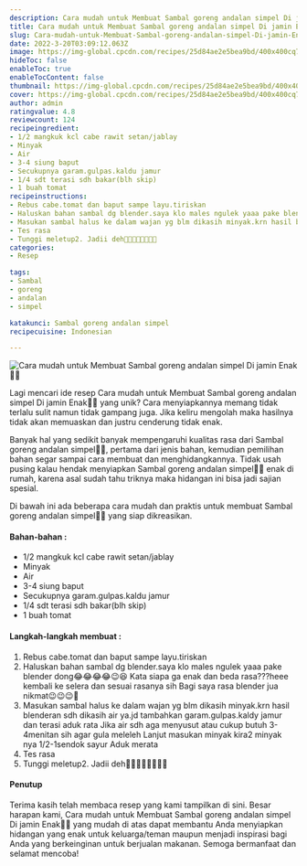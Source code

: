 ```yaml
---
description: Cara mudah untuk Membuat Sambal goreng andalan simpel Di jamin Enak"
title: Cara mudah untuk Membuat Sambal goreng andalan simpel Di jamin Enak
slug: Cara-mudah-untuk-Membuat-Sambal-goreng-andalan-simpel-Di-jamin-Enak
date: 2022-3-20T03:09:12.063Z
image: https://img-global.cpcdn.com/recipes/25d84ae2e5bea9bd/400x400cq70/photo.jpg
hideToc: false
enableToc: true
enableTocContent: false
thumbnail: https://img-global.cpcdn.com/recipes/25d84ae2e5bea9bd/400x400cq70/photo.jpg
cover: https://img-global.cpcdn.com/recipes/25d84ae2e5bea9bd/400x400cq70/photo.jpg
author: admin
ratingvalue: 4.8
reviewcount: 124
recipeingredient:
- 1/2 mangkuk kcl cabe rawit setan/jablay
- Minyak
- Air
- 3-4 siung baput
- Secukupnya garam.gulpas.kaldu jamur
- 1/4 sdt terasi sdh bakar(blh skip)
- 1 buah tomat
recipeinstructions:
- Rebus cabe.tomat dan baput sampe layu.tiriskan
- Haluskan bahan sambal dg blender.saya klo males ngulek yaaa pake blender dong😂😂😂😂😉😆 Kata siapa ga enak dan beda rasa???heee kembali ke selera dan sesuai rasanya sih Bagi saya rasa blender jua nikmat😉😉😉🤭
- Masukan sambal halus ke dalam wajan yg blm dikasih minyak.krn hasil blenderan sdh dikasih air ya.jd tambahkan garam.gulpas.kaldy jamur dan terasi aduk rata Jika air sdh aga menyusut atau cukup butuh 3-4menitan sih agar gula meleleh Lanjut masukan minyak kira2 minyak nya 1/2-1sendok sayur Aduk merata
- Tes rasa
- Tunggi meletup2. Jadii deh🤗🤗🤗🤗🤗😉🤤🤭
categories:
- Resep

tags:
- Sambal
- goreng
- andalan
- simpel

katakunci: Sambal goreng andalan simpel
recipecuisine: Indonesian

---
```


![Cara mudah untuk Membuat Sambal goreng andalan simpel Di jamin Enak👩‍🍳](https://img-global.cpcdn.com/recipes/25d84ae2e5bea9bd/400x400cq70/photo.jpg)

Lagi mencari ide resep Cara mudah untuk Membuat Sambal goreng andalan simpel Di jamin Enak👩‍🍳 yang unik? Cara menyiapkannya memang tidak terlalu sulit namun tidak gampang juga. Jika keliru mengolah maka hasilnya tidak akan memuaskan dan justru cenderung tidak enak.

Banyak hal yang sedikit banyak mempengaruhi kualitas rasa dari Sambal goreng andalan simpel👩‍🍳, pertama dari jenis bahan, kemudian pemilihan bahan segar sampai cara membuat dan menghidangkannya. Tidak usah pusing kalau hendak menyiapkan Sambal goreng andalan simpel👩‍🍳 enak di rumah, karena asal sudah tahu triknya maka hidangan ini bisa jadi sajian spesial.

Di bawah ini ada beberapa cara mudah dan praktis untuk membuat Sambal goreng andalan simpel👩‍🍳 yang siap dikreasikan.

<!--inarticleads1-->

#### Bahan-bahan :

- 1/2 mangkuk kcl cabe rawit setan/jablay
- Minyak
- Air
- 3-4 siung baput
- Secukupnya garam.gulpas.kaldu jamur
- 1/4 sdt terasi sdh bakar(blh skip)
- 1 buah tomat

<!--inarticleads2-->

#### Langkah-langkah membuat :

1. Rebus cabe.tomat dan baput sampe layu.tiriskan
1. Haluskan bahan sambal dg blender.saya klo males ngulek yaaa pake blender dong😂😂😂😂😉😆 Kata siapa ga enak dan beda rasa???heee kembali ke selera dan sesuai rasanya sih Bagi saya rasa blender jua nikmat😉😉😉🤭
1. Masukan sambal halus ke dalam wajan yg blm dikasih minyak.krn hasil blenderan sdh dikasih air ya.jd tambahkan garam.gulpas.kaldy jamur dan terasi aduk rata Jika air sdh aga menyusut atau cukup butuh 3-4menitan sih agar gula meleleh Lanjut masukan minyak kira2 minyak nya 1/2-1sendok sayur Aduk merata
1. Tes rasa
1. Tunggi meletup2. Jadii deh🤗🤗🤗🤗🤗😉🤤🤭

#### Penutup

Terima kasih telah membaca resep yang kami tampilkan di sini. Besar harapan kami, Cara mudah untuk Membuat Sambal goreng andalan simpel Di jamin Enak👩‍🍳 yang mudah di atas dapat membantu Anda menyiapkan hidangan yang enak untuk keluarga/teman maupun menjadi inspirasi bagi Anda yang berkeinginan untuk berjualan makanan. Semoga bermanfaat dan selamat mencoba!